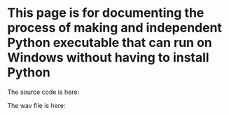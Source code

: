 # This page is for documenting the process of making and independent Python executable that can run on Windows without having to install Python

The source code is here:

The wav file is here:

